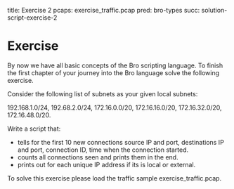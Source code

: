 title: Exercise 2
pcaps: exercise\_traffic.pcap
pred: bro-types
succ: solution-script-exercise-2

Exercise
==========================

By now we have all basic concepts of the Bro scripting language.
To finish the first chapter of your journey into the Bro language solve the following exercise.

Consider the following list of subnets as your given local subnets:

192.168.1.0/24, 192.68.2.0/24, 172.16.0.0/20, 172.16.16.0/20, 172.16.32.0/20, 172.16.48.0/20.

Write a script that:

* tells for the first 10  new connections source IP and port, destinations IP and port, connection ID, time when the connection started.
* counts all connections seen and prints them in the end.
* prints out for each unique IP address if its is local or external.

To solve this exercise please load the traffic sample exercise_traffic.pcap.
